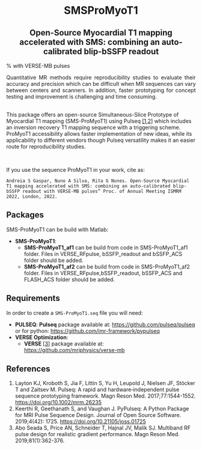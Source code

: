 #   <div align="center">  SMSProMyoT1 </div>
##  <div align="center"> Open-Source Myocardial T1 mapping accelerated with SMS: combining an auto-calibrated blip-bSSFP readout
% with VERSE-MB pulses

<div align="justify"> Quantitative MR methods require reproducibility studies to evaluate their accuracy and precision which can be difficult when MR sequences can vary between centers and scanners. In addition, faster prototyping for concept testing and improvement is challenging and time consuming.</div>

<br/>

This package offers an open-source Simultaneous-Slice Prototype of Myocardial T1 mapping (SMS-ProMyoT1) using Pulseq [[1,2]](#references) which includes an inversion recovery T1 mapping sequence with a triggering scheme. ProMyoT1 accessibility allows faster implementation of new ideas, while its applicability to different vendors though Pulseq versatility makes it an easier route for reproducibility studies. 



<br/>

If you use the sequence ProMyoT1 in your work, cite as:

```
Andreia S Gaspar, Nuno A Silva, Rita G Nunes. Open-Source Myocardial T1 mapping accelerated with SMS: combining an auto-calibrated blip-bSSFP readout with VERSE-MB pulses” Proc. of Annual Meeting ISMRM 2022, London, 2022.
```

## Packages
SMS-ProMyoT1 can be build with Matlab: 
*  **SMS-ProMyoT1**: 
	* **SMS-ProMyoT1_af1**  can be build from code in SMS-ProMyoT1_af1 folder. Files in VERSE_RFpulse, bSSFP_readout and bSSFP_ACS folder should be added. 
	* **SMS-ProMyoT1_af2**  can be build from code in SMS-ProMyoT1_af2 folder. Files in VERSE_RFpulse,bSSFP_readout, bSSFP_ACS and FLASH_ACS folder should be added. 


## Requirements
In order to create a `SMS-ProMyoT1.seq` file you will need: 
*  **PULSEQ**:  **Pulseq** package available at: https://github.com/pulseq/pulseq or for python: https://github.com/imr-framework/pypulseq 
*   **VERSE Optimization**:  
	* **VERSE** [[3]](#references)  package available at: https://github.com/mriphysics/verse-mb



## References
1. Layton KJ, Kroboth S, Jia F, Littin S, Yu H, Leupold J, Nielsen JF, Stöcker T and Zaitsev M. Pulseq: A rapid and hardware‐independent pulse sequence prototyping framework. Magn Reson Med. 2017;77:1544-1552. https://doi.org/10.1002/mrm.26235
2. Keerthi R, Geethanath S, and Vaughan J. PyPulseq: A Python Package for MRI Pulse Sequence Design. Journal of Open Source Software. 2019;4(42): 1725. https://doi.org/10.21105/joss.01725
3. Abo Seada S, Price AN, Schneider T, Hajnal JV, Malik SJ. Multiband RF pulse design for realistic gradient performance. Magn Reson Med. 2019;81(1):362-376.